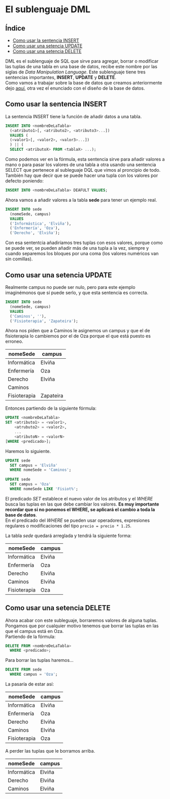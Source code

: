 # El sublenguaje DML  

## Índice

- [Como usar la sentencia INSERT](#Como-usar-la-sentencia-INSERT)
- [Como usar una setencia UPDATE](#Como-usar-una-setencia-UPDATE)
- [Como usar una setencia DELETE](#Como-usar-una-setencia-DELETE)

DML es el sublenguaje de SQL que sirve para agregar, borrar o modificar las tuplas de una tabla en una base de datos, recibe este nombre por las siglas de *Data Manipulation Language*. Este sublenguaje tiene tres sentencias importantes, **INSERT**, **UPDATE** y **DELETE**.  
Como vamos a trabajar sobre la base de datos que creamos anteriormente dejo [aquí](https://github.com/davidgchaves/first-steps-with-git-and-github-wirtz-asir1-and-dam1/tree/master/exercicios-ddl/1-proxectos-de-investigacion), otra vez el enunciado con el diseño de la base de datos.  

## Como usar la sentencia INSERT

La sentencia INSERT tiene la función de añadir datos a una tabla.  

```sql
INSERT INTO <nombreDeLaTabla>
  (<atributo1>[, <atributo2>, <atributo3>...])
  VALUES (
  (<valor1>[, <valor2>, <valor3>...])
  ) || (
  SELECT <atributoX> FROM <tablaX> ...);
```

Como podemos ver en la fórmula, esta sentencia sirve para añadir valores a mano o para pasar los valores de una tabla a otra usando una sentencia SELECT que pertenece al subleguaje DQL que vimos al proncipio de todo.  
También hay que decir que se puede hacer una tupla con los valores por defecto poniendo:  

```sql
INSERT INTO <nombreDeLaTabla> DEAFULT VALUES;
```  

Ahora vamos a añadir valores a la tabla **sede** para tener un ejemplo real.  

```sql
INSERT INTO sede
  (nomeSede, campus)
  VALUES
  ('Informástica', 'Elviña'),
  ('Enfermería', 'Oza'),
  ('Derecho', 'Elviña');
```

Con esa sententcia añadiríamos tres tuplas con esos valores, porque como se puede ver, se pueden añadir más de una tupla a la vez, siempre y cuando separemos los bloques por una coma (los valores numéricos van sin comillas).  

## Como usar una setencia UPDATE

Realmente campus no puede ser nulo, pero para este ejemplo imaginémonos que sí puede serlo, y que esta sentencia es correcta.  

```sql
INSERT INTO sede
  (nomeSede, campus)
  VALUES
  ('Caminos', ''),
  ('Fisioterapia', 'Zapateira');
```

Ahora nos piden que a Caminos le asignemos un campus y que el de fisioterapia lo cambiemos por el de Oza porque el que está puesto es erroneo.  

| nomeSede | campus |
| -------- | ------ |
| Informática | Elviña |
| Enfermería | Oza |
| Derecho | Elviña |
| Caminos |  |
| Fisioterapia| Zapateira |

Entonces partiendo de la siguiente fórmula:  

```sql
UPDATE <nombreDeLaTabla> 
SET <atributo1> = <valor1>,
    <atrubuto2> = <valor2>,
    ...
    <atributoN> = <valorN>
[WHERE <predicado>];
```

Haremos lo siguiente.  

```sql
UPDATE sede
  SET campus = 'Elviña'
  WHERE nomeSede = 'Caminos';
  
UPDATE sede
  SET campus = 'Oza'
  WHERE nomeSede LIKE 'Fisiot%';
```

El predicado *SET* establece el nuevo valor de los atributos y el *WHERE* busca las tuplas en las que debe cambiar los valores. **Es muy importante recordar que si no ponemos el WHERE, se aplicará el cambio a toda la base de datos**.  
En el predicado del *WHERE* se pueden usar operadores, expresiones regulares o modificaciones del tipo ``` precio = precio * 1.25 ```.  

La tabla *sede* quedará arreglada y tendrá la siguiente forma:  

| nomeSede | campus |
| -------- | ------ |
| Informática | Elviña |
| Enfermería | Oza |
| Derecho | Elviña |
| Caminos | Elviña |
| Fisioterapia| Oza |

## Como usar una setencia DELETE

Ahora acabar con este subleguaje, borraremos valores de alguna tuplas. Pongamos que por cualquier motivo tenemos que borrar las tuplas en las que el campus está en Oza.  
Partiendo de la fórmula:  

```sql
DELETE FROM <nombreDeLaTabla>
  WHERE <predicado>;
```

Para borrar las tuplas haremos...  

```sql
DELETE FROM sede
  WHERE campus = 'Oza';
```

La pasaría de estar así:  

| nomeSede | campus |
| -------- | ------ |
| Informática | Elviña |
| Enfermería | Oza |
| Derecho | Elviña |
| Caminos | Elviña |
| Fisioterapia| Oza |

A perder las tuplas que le borramos arriba.  

| nomeSede | campus |
| -------- | ------ |
| Informática | Elviña |
| Derecho | Elviña |
| Caminos | Elviña |

